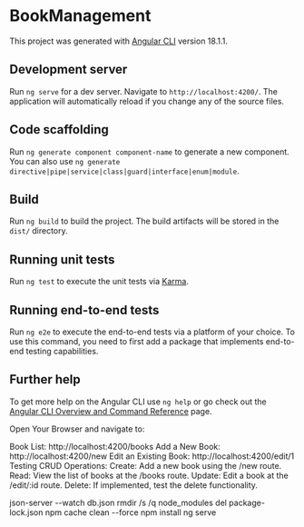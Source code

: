 # BookManagement

This project was generated with [Angular CLI](https://github.com/angular/angular-cli) version 18.1.1.

## Development server

Run `ng serve` for a dev server. Navigate to `http://localhost:4200/`. The application will automatically reload if you change any of the source files.

## Code scaffolding

Run `ng generate component component-name` to generate a new component. You can also use `ng generate directive|pipe|service|class|guard|interface|enum|module`.

## Build

Run `ng build` to build the project. The build artifacts will be stored in the `dist/` directory.

## Running unit tests

Run `ng test` to execute the unit tests via [Karma](https://karma-runner.github.io).

## Running end-to-end tests

Run `ng e2e` to execute the end-to-end tests via a platform of your choice. To use this command, you need to first add a package that implements end-to-end testing capabilities.

## Further help

To get more help on the Angular CLI use `ng help` or go check out the [Angular CLI Overview and Command Reference](https://angular.dev/tools/cli) page.

Open Your Browser and navigate to:

Book List: http://localhost:4200/books
Add a New Book: http://localhost:4200/new
Edit an Existing Book: http://localhost:4200/edit/1
Testing CRUD Operations:
Create: Add a new book using the /new route.
Read: View the list of books at the /books route.
Update: Edit a book at the /edit/:id route.
Delete: If implemented, test the delete functionality.

json-server --watch db.json
rmdir /s /q node_modules
del package-lock.json
npm cache clean --force
npm install
ng serve
